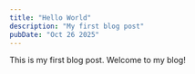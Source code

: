 ```yaml
---
title: "Hello World"
description: "My first blog post"
pubDate: "Oct 26 2025"
---
```


This is my first blog post. Welcome to my blog!
